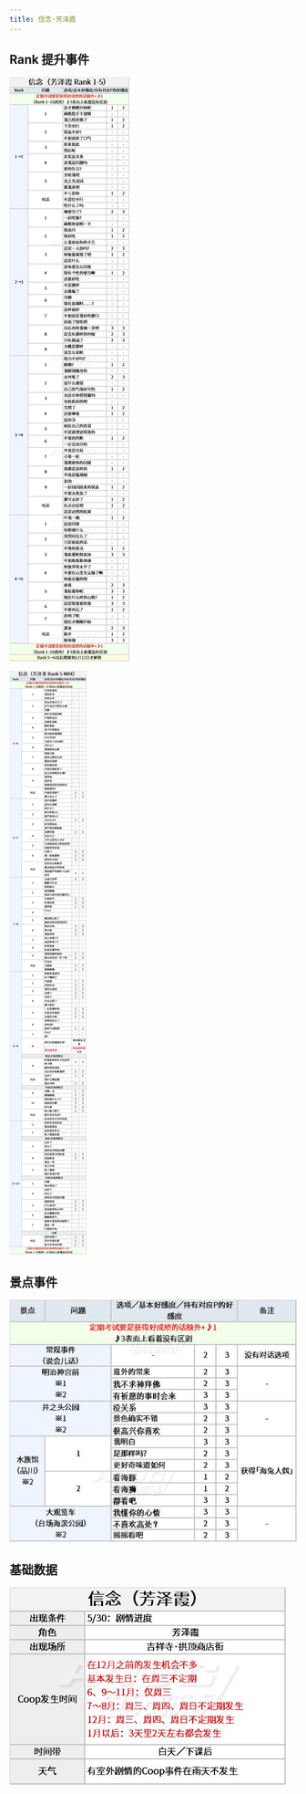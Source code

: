```yaml
---
title: 信念-芳泽霞
---
```


## Rank 提升事件

![](./assets/20200305020447-5925-95058.jpg)

![](./assets/20200305020448-2025-25674.jpg)

## 景点事件

![](./assets/20200305020449-8435-49918.jpg)

## 基础数据

![](./assets/20200305020448-3368-18835.jpg)
